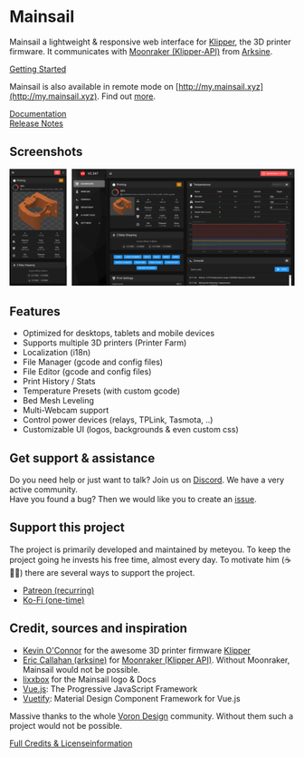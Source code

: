 # Mainsail

Mainsail a lightweight & responsive web interface for [Klipper](https://github.com/KevinOConnor/klipper), the 3D printer firmware. It communicates with [Moonraker (Klipper-API)](https://github.com/arksine/moonraker) from [Arksine](https://github.com/arksine). 

[Getting Started](https://docs.mainsail.xyz/setup)

Mainsail is also available in remote mode on [http://my.mainsail.xyz](http://my.mainsail.xyz). Find out [more](https://docs.mainsail.xyz/setup#mymainsailxyz).

[Documentation](https://docs.mainsail.xyz)  
[Release Notes](https://github.com/meteyou/mainsail/releases)

## Screenshots
![screenshot-dashboard](docs/assets/img/screenshot.png)

## Features 
- Optimized for desktops, tablets and mobile devices
- Supports multiple 3D printers (Printer Farm)
- Localization (i18n)
- File Manager (gcode and config files)
- File Editor (gcode and config files)
- Print History / Stats
- Temperature Presets (with custom gcode)
- Bed Mesh Leveling
- Multi-Webcam support
- Control power devices (relays, TPLink, Tasmota, ..)
- Customizable UI (logos, backgrounds & even custom css)

## Get support & assistance
Do you need help or just want to talk? Join us on [Discord](https://discord.gg/skWTwTD). We have a very active community.  
Have you found a bug? Then we would like you to create an [issue](https://github.com/meteyou/mainsail/issues).

## Support this project
The project is primarily developed and maintained by meteyou. To keep the project going he invests his free time, almost every day. To motivate him (☕🍺😜) there are several ways to support the project.

- [Patreon (recurring)](https://patreon.com/meteyou)
- [Ko-Fi (one-time)](https://ko-fi.com/mainsail)

## Credit, sources and inspiration
* [Kevin O'Connor](https://github.com/KevinOConnor) for the awesome 3D printer firmware [Klipper](https://github.com/KevinOConnor/klipper)
* [Eric Callahan (arksine)](https://github.com/Arksine) for [Moonraker (Klipper API)](https://github.com/Arksine/moonraker). Without Moonraker, Mainsail would not be possible.
* [lixxbox](https://github.com/lixxbox) for the Mainsail logo & Docs
* [Vue.js](https://vuejs.org/): The Progressive JavaScript Framework
* [Vuetify](https://vuetifyjs.com/): Material Design Component Framework for Vue.js

Massive thanks to the whole [Voron Design](http://vorondesign.com/) community. Without them such a project would not be possible.

[Full Credits & Licenseinformation](https://docs.mainsail.xyz/credits)
